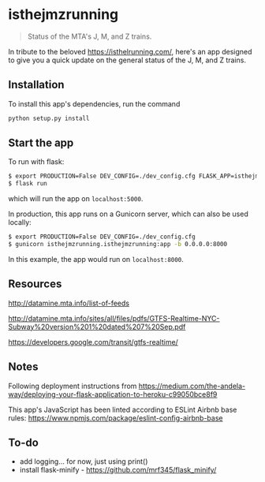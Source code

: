 # isthejmzrunning
> Status of the MTA's J, M, and Z trains.

In tribute to the beloved https://isthelrunning.com/, here's an app designed to give you a quick update on the general status of the J, M, and Z trains.

## Installation

To install this app's dependencies, run the command

```bash
python setup.py install
```

## Start the app

To run with flask:

```bash
$ export PRODUCTION=False DEV_CONFIG=./dev_config.cfg FLASK_APP=isthejmzrunning/__init__.py
$ flask run
```

which will run the app on `localhost:5000`.

In production, this app runs on a Gunicorn server, which can also be used locally:

```bash
$ export PRODUCTION=False DEV_CONFIG=./dev_config.cfg
$ gunicorn isthejmzrunning.isthejmzrunning:app -b 0.0.0.0:8000
```

In this example, the app would run on `localhost:8000`.

## Resources

http://datamine.mta.info/list-of-feeds

http://datamine.mta.info/sites/all/files/pdfs/GTFS-Realtime-NYC-Subway%20version%201%20dated%207%20Sep.pdf

https://developers.google.com/transit/gtfs-realtime/

## Notes

Following deployment instructions from https://medium.com/the-andela-way/deploying-your-flask-application-to-heroku-c99050bce8f9

This app's JavaScript has been linted according to ESLint Airbnb base rules: https://www.npmjs.com/package/eslint-config-airbnb-base

## To-do

- add logging... for now, just using print()
- install flask-minify - https://github.com/mrf345/flask_minify/
